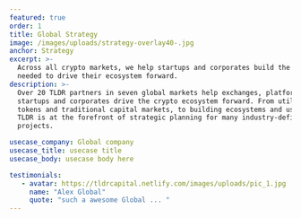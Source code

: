 ```yaml
---
featured: true
order: 1
title: Global Strategy
image: /images/uploads/strategy-overlay40-.jpg
anchor: Strategy
excerpt: >-
  Across all crypto markets, we help startups and corporates build the strategy
  needed to drive their ecosystem forward.
description: >-
  Over 20 TLDR partners in seven global markets help exchanges, platforms,
  startups and corporates drive the crypto ecosystem forward. From utility
  tokens and traditional capital markets, to building ecosystems and user bases,
  TLDR is at the forefront of strategic planning for many industry-defining
  projects.

usecase_company: Global company
usecase_title: usecase title
usecase_body: usecase body here

testimonials:
   - avatar: https://tldrcapital.netlify.com/images/uploads/pic_1.jpg
     name: "Alex Global"
     quote: "such a awesome Global ... "
---
```

